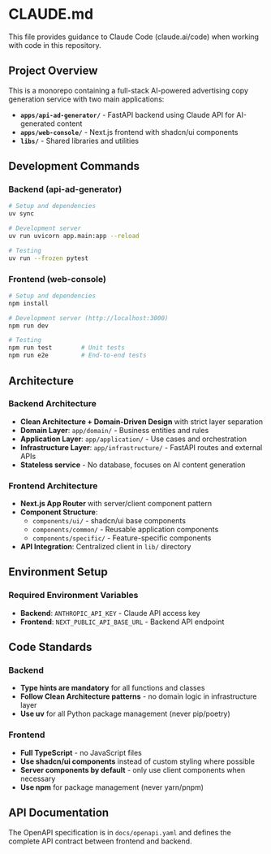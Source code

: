 # CLAUDE.md

This file provides guidance to Claude Code (claude.ai/code) when working with code in this repository.

## Project Overview

This is a monorepo containing a full-stack AI-powered advertising copy generation service with two main applications:

- **`apps/api-ad-generator/`** - FastAPI backend using Claude API for AI-generated content
- **`apps/web-console/`** - Next.js frontend with shadcn/ui components
- **`libs/`** - Shared libraries and utilities

## Development Commands

### Backend (api-ad-generator)
```bash
# Setup and dependencies
uv sync

# Development server
uv run uvicorn app.main:app --reload

# Testing
uv run --frozen pytest
```

### Frontend (web-console)
```bash
# Setup and dependencies  
npm install

# Development server (http://localhost:3000)
npm run dev

# Testing
npm run test        # Unit tests
npm run e2e         # End-to-end tests
```

## Architecture

### Backend Architecture
- **Clean Architecture + Domain-Driven Design** with strict layer separation
- **Domain Layer**: `app/domain/` - Business entities and rules
- **Application Layer**: `app/application/` - Use cases and orchestration  
- **Infrastructure Layer**: `app/infrastructure/` - FastAPI routes and external APIs
- **Stateless service** - No database, focuses on AI content generation

### Frontend Architecture
- **Next.js App Router** with server/client component pattern
- **Component Structure**: 
  - `components/ui/` - shadcn/ui base components
  - `components/common/` - Reusable application components
  - `components/specific/` - Feature-specific components
- **API Integration**: Centralized client in `lib/` directory

## Environment Setup

### Required Environment Variables
- **Backend**: `ANTHROPIC_API_KEY` - Claude API access key
- **Frontend**: `NEXT_PUBLIC_API_BASE_URL` - Backend API endpoint

## Code Standards

### Backend
- **Type hints are mandatory** for all functions and classes
- **Follow Clean Architecture patterns** - no domain logic in infrastructure layer
- **Use uv** for all Python package management (never pip/poetry)

### Frontend  
- **Full TypeScript** - no JavaScript files
- **Use shadcn/ui components** instead of custom styling where possible
- **Server components by default** - only use client components when necessary
- **Use npm** for package management (never yarn/pnpm)

## API Documentation

The OpenAPI specification is in `docs/openapi.yaml` and defines the complete API contract between frontend and backend.